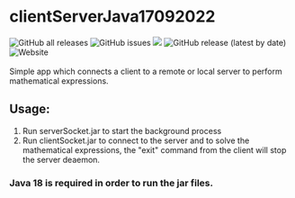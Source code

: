 # clientServerJava17092022
<div>
  <img alt="GitHub all releases" src="https://img.shields.io/github/downloads/LuMarans30/clientServerJava17092022/total">
  <img alt="GitHub issues" src="https://img.shields.io/github/issues/LuMarans30/clientServerJava17092022">
  <img alt"GitHub" src="https://img.shields.io/github/license/LuMarans30/clientServerJava17092022">
  <img alt="GitHub release (latest by date)" src="https://img.shields.io/github/v/release/LuMarans30/clientServerJava17092022">
  <img alt="Website" src="https://img.shields.io/website?down_color=red&down_message=offline&up_color=green&up_message=online&url=https%3A%2F%2Flumarans30.github.io%2FclientServerJava17092022%2F">
</div>
<br>
Simple app which connects a client to a remote or local server to perform mathematical expressions.

<h2> Usage: </h2>
<ol>
<li>Run serverSocket.jar to start the background process</li>
<li>Run clientSocket.jar to connect to the server and to solve the mathematical expressions, the "exit" command from the client will stop the server deaemon.</li>
</ol>

<h3>Java 18 is required in order to run the jar files.</h3>
